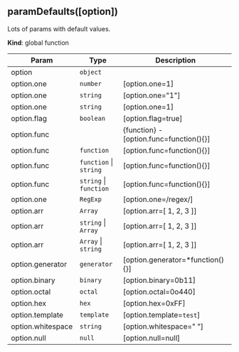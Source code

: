 <a name="paramDefaults"></a>
## paramDefaults([option])
Lots of params with default values.

**Kind**: global function  

| Param             | Type                       | Description                             |
| ----------------- | -------------------------- | --------------------------------------- |
| option            | `object`                   |                                         |
| option.one        | `number`                   | [option.one=1]                          |
| option.one        | `string`                   | [option.one="1"]                        |
| option.one        | `string`                   | [option.one=1]                          |
| option.flag       | `boolean`                  | [option.flag=true]                      |
| option.func       |                            | {function} - [option.func=function(){}] |
| option.func       | `function`                 | [option.func=function(){}]              |
| option.func       | `function` &#124; `string` | [option.func=function(){}]              |
| option.func       | `string` &#124; `function` | [option.func=function(){}]              |
| option.one        | `RegExp`                   | [option.one=/regex/]                    |
| option.arr        | `Array`                    | [option.arr=[ 1, 2, 3 ]]                |
| option.arr        | `string` &#124; `Array`    | [option.arr=[ 1, 2, 3 ]]                |
| option.arr        | `Array` &#124; `string`    | [option.arr=[ 1, 2, 3 ]]                |
| option.generator  | `generator`                | [option.generator=*function(){}]        |
| option.binary     | `binary`                   | [option.binary=0b11]                    |
| option.octal      | `octal`                    | [option.octal=0o440]                    |
| option.hex        | `hex`                      | [option.hex=0xFF]                       |
| option.template   | `template`                 | [option.template=`test`]                |
| option.whitespace | `string`                   | [option.whitespace="  "]                |
| option.null       | `null`                     | [option.null=null]                      |



